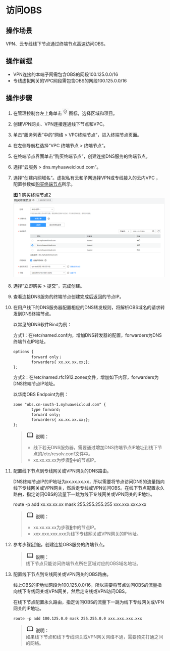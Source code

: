 # 访问OBS<a name="zh-cn_topic_0138837834"></a>

## 操作场景<a name="section208321434111114"></a>

VPN、云专线线下节点通过终端节点高速访问OBS。

## 操作前提<a name="section4151131713"></a>

-   VPN连接的本端子网需包含OBS的网段100.125.0.0/16
-   专线虚拟网关的VPC网段需包含OBS的网段100.125.0.0/16

## 操作步骤<a name="section14475182616113"></a>

1.  在管理控制台左上角单击![](figures/d00356817-云计算开发部-公有云_IaaS-image-f1cac6ef-c4f7-462b-a7f1-85e988937e64-6.png)图标，选择区域和项目。
2.  创建VPN网关、VPN连接连通线下节点和VPC。
3.  单击“服务列表”中的“网络 \> VPC终端节点”，进入终端节点页面。
4.  在左侧导航栏选择“VPC 终端节点 \> 终端节点”。
5.  <a name="li145571928161519"></a>在终端节点界面单击“购买终端节点”，创建连接DNS服务的终端节点。
6.  选择“云服务 \> dns.myhuaweicloud.com”。
7.  选择“创建内网域名”。虚拟私有云和子网选择VPN或专线接入的云内VPC ，配置参数如[购买终端节点](#fig13281195818209)所示。

    **图 1**  购买终端节点2<a name="fig13281195818209"></a>  
    ![](figures/购买终端节点2.png "购买终端节点2")

8.  选择“立即购买 \> 提交”，完成创建。
9.  <a name="li688862223218"></a>查看连接DNS服务的终端节点创建完成后返回的节点IP。
10. 在用户线下的DNS服务器配置相应的DNS转发规则，将解析OBS域名的请求转发到DNS终端节点。

    以常见的DNS软件Bind为例：

    方式1：在/etc/named.conf内，增加DNS转发器的配置，forwarders为DNS终端节点IP地址。

    ```
    options {
            forward only；
            forwarders{ xx.xx.xx.xx;};
    };
    ```

    方式2：在/etc/named.rfc1912.zones文件，增加如下内容，forwarders为DNS终端节点IP地址。

    以华南OBS Endpoint为例：

    ```
    zone "obs.cn-south-1.myhuaweicloud.com" {
            type forward;
            forward only;
            forwarders{ xx.xx.xx.xx;};
    };
    ```

    >![](public_sys-resources/icon-note.gif) **说明：**   
    >-   线下若无DNS服务器，需要通过增加DNS终端节点IP地址到线下节点的/etc/resolv.conf文件中。  
    >-   xx.xx.xx.xx为步骤[9](#li688862223218)中的节点IP。  

11. 配置线下节点到专线网关或VPN网关的DNS路由。

    DNS终端节点IP的IP地址为xx.xx.xx.xx，所以需要将节点访问DNS的流量指向线下专线网关或VPN网关，然后走专线或VPN访问OBS。在线下节点配置永久路由，指定访问OBS的流量下一跳为线下专线网关或VPN网关的IP地址。

    route -p add xx.xx.xx.xx mask 255.255.255.255 xxx.xxx.xxx.xxx

    >![](public_sys-resources/icon-note.gif) **说明：**   
    >-   xx.xx.xx.xx为步骤[9](#li688862223218)中的节点IP。  
    >-   xxx.xxx.xxx.xxx为线下专线网关或VPN网关的IP地址。  

12. 参考步骤[5](#li145571928161519)到[9](#li688862223218)，创建连接OBS服务的终端节点。

    >![](public_sys-resources/icon-note.gif) **说明：**   
    >线下节点只能访问终端节点所在区域对应的OBS域名地址。  

13. 配置线下节点到专线网关或VPN网关的OBS路由。

    线上OBS的IP地址网段为100.125.0.0/16，所以需要将节点访问OBS的流量指向线下专线网关或VPN网关，然后走专线或VPN访问OBS。

    在线下节点配置永久路由，指定访问OBS的流量下一跳为线下专线网关或VPN网关的IP地址。

    ```
    route -p add 100.125.0.0 mask 255.255.0.0 xxx.xxx.xxx.xxx
    ```

    >![](public_sys-resources/icon-note.gif) **说明：**   
    >如果线下节点和线下专线网关或VPN网关网络不通，需要预先打通之间的网络。  


